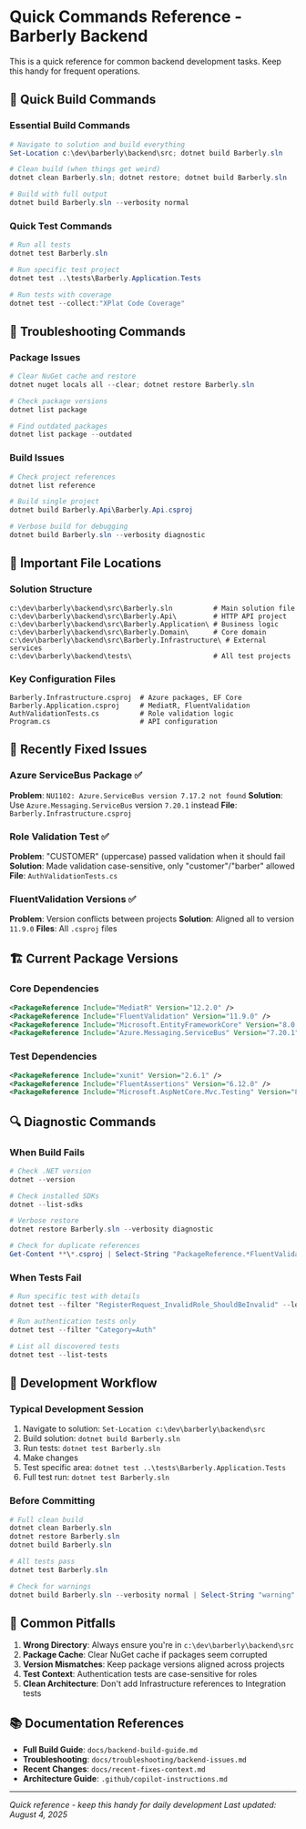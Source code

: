 # Quick Commands Reference - Barberly Backend

This is a quick reference for common backend development tasks. Keep this handy for frequent operations.

## 🚀 Quick Build Commands

### Essential Build Commands
```powershell
# Navigate to solution and build everything
Set-Location c:\dev\barberly\backend\src; dotnet build Barberly.sln

# Clean build (when things get weird)
dotnet clean Barberly.sln; dotnet restore; dotnet build Barberly.sln

# Build with full output
dotnet build Barberly.sln --verbosity normal
```

### Quick Test Commands
```powershell
# Run all tests
dotnet test Barberly.sln

# Run specific test project
dotnet test ..\tests\Barberly.Application.Tests

# Run tests with coverage
dotnet test --collect:"XPlat Code Coverage"
```

## 🔧 Troubleshooting Commands

### Package Issues
```powershell
# Clear NuGet cache and restore
dotnet nuget locals all --clear; dotnet restore Barberly.sln

# Check package versions
dotnet list package

# Find outdated packages
dotnet list package --outdated
```

### Build Issues
```powershell
# Check project references
dotnet list reference

# Build single project
dotnet build Barberly.Api\Barberly.Api.csproj

# Verbose build for debugging
dotnet build Barberly.sln --verbosity diagnostic
```

## 📁 Important File Locations

### Solution Structure
```
c:\dev\barberly\backend\src\Barberly.sln          # Main solution file
c:\dev\barberly\backend\src\Barberly.Api\         # HTTP API project
c:\dev\barberly\backend\src\Barberly.Application\ # Business logic
c:\dev\barberly\backend\src\Barberly.Domain\      # Core domain
c:\dev\barberly\backend\src\Barberly.Infrastructure\ # External services
c:\dev\barberly\backend\tests\                    # All test projects
```

### Key Configuration Files
```
Barberly.Infrastructure.csproj  # Azure packages, EF Core
Barberly.Application.csproj     # MediatR, FluentValidation
AuthValidationTests.cs          # Role validation logic
Program.cs                      # API configuration
```

## 🎯 Recently Fixed Issues

### Azure ServiceBus Package ✅
**Problem**: `NU1102: Azure.ServiceBus version 7.17.2 not found`
**Solution**: Use `Azure.Messaging.ServiceBus` version `7.20.1` instead
**File**: `Barberly.Infrastructure.csproj`

### Role Validation Test ✅  
**Problem**: "CUSTOMER" (uppercase) passed validation when it should fail
**Solution**: Made validation case-sensitive, only "customer"/"barber" allowed
**File**: `AuthValidationTests.cs`

### FluentValidation Versions ✅
**Problem**: Version conflicts between projects
**Solution**: Aligned all to version `11.9.0`
**Files**: All `.csproj` files

## 🏗️ Current Package Versions

### Core Dependencies
```xml
<PackageReference Include="MediatR" Version="12.2.0" />
<PackageReference Include="FluentValidation" Version="11.9.0" />
<PackageReference Include="Microsoft.EntityFrameworkCore" Version="8.0.0" />
<PackageReference Include="Azure.Messaging.ServiceBus" Version="7.20.1" />
```

### Test Dependencies
```xml
<PackageReference Include="xunit" Version="2.6.1" />
<PackageReference Include="FluentAssertions" Version="6.12.0" />
<PackageReference Include="Microsoft.AspNetCore.Mvc.Testing" Version="8.0.0" />
```

## 🔍 Diagnostic Commands

### When Build Fails
```powershell
# Check .NET version
dotnet --version

# Check installed SDKs
dotnet --list-sdks

# Verbose restore
dotnet restore Barberly.sln --verbosity diagnostic

# Check for duplicate references
Get-Content **\*.csproj | Select-String "PackageReference.*FluentValidation"
```

### When Tests Fail
```powershell
# Run specific test with details
dotnet test --filter "RegisterRequest_InvalidRole_ShouldBeInvalid" --logger:"console;verbosity=detailed"

# Run authentication tests only
dotnet test --filter "Category=Auth"

# List all discovered tests
dotnet test --list-tests
```

## 🎨 Development Workflow

### Typical Development Session
1. Navigate to solution: `Set-Location c:\dev\barberly\backend\src`
2. Build solution: `dotnet build Barberly.sln`
3. Run tests: `dotnet test Barberly.sln`
4. Make changes
5. Test specific area: `dotnet test ..\tests\Barberly.Application.Tests`
6. Full test run: `dotnet test Barberly.sln`

### Before Committing
```powershell
# Full clean build
dotnet clean Barberly.sln
dotnet restore Barberly.sln
dotnet build Barberly.sln

# All tests pass
dotnet test Barberly.sln

# Check for warnings
dotnet build Barberly.sln --verbosity normal | Select-String "warning"
```

## 🚨 Common Pitfalls

1. **Wrong Directory**: Always ensure you're in `c:\dev\barberly\backend\src`
2. **Package Cache**: Clear NuGet cache if packages seem corrupted
3. **Version Mismatches**: Keep package versions aligned across projects
4. **Test Context**: Authentication tests are case-sensitive for roles
5. **Clean Architecture**: Don't add Infrastructure references to Integration tests

## 📚 Documentation References

- **Full Build Guide**: `docs/backend-build-guide.md`
- **Troubleshooting**: `docs/troubleshooting/backend-issues.md`
- **Recent Changes**: `docs/recent-fixes-context.md`
- **Architecture Guide**: `.github/copilot-instructions.md`

---

*Quick reference - keep this handy for daily development*
*Last updated: August 4, 2025*
